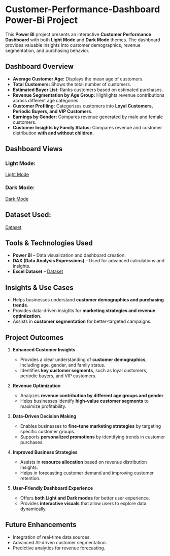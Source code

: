 # Customer-Performance-Dashboard Power-Bi Project

This **Power BI** project presents an interactive **Customer Performance Dashboard** with both **Light Mode** and **Dark Mode** themes. The dashboard provides valuable insights into customer demographics, revenue segmentation, and purchasing behavior.

## Dashboard Overview

- **Average Customer Age:** Displays the mean age of customers.
- **Total Customers:** Shows the total number of customers.
- **Estimated Buyer List:** Ranks customers based on estimated purchases.
- **Revenue Segmentation by Age Group:** Highlights revenue contributions across different age categories.
- **Customer Profiling:** Categorizes customers into **Loyal Customers, Periodic Buyers, and VIP Customers**.
- **Earnings by Gender:** Compares revenue generated by male and female customers.
- **Customer Insights by Family Status:** Compares revenue and customer distribution **with and without children**.

## Dashboard Views

### Light Mode:
[Light Mode](https://github.com/Moazam-Alii/Customer-Performance-Dashboard/blob/main/LIGHTMOOD.PNG)

### Dark Mode:
[Dark Mode](https://github.com/Moazam-Alii/Customer-Performance-Dashboard/blob/main/DARKMOOD.PNG)

## Dataset Used:
[Dataset](https://github.com/Moazam-Alii/Customer-Performance-Dashboard/blob/main/AdventureWorks-sampledataset.xlsx)


##  Tools & Technologies Used
- **Power BI** – Data visualization and dashboard creation.
- **DAX (Data Analysis Expressions)** – Used for advanced calculations and insights.
- **Excel Dataset** – [Dataset](https://github.com/Moazam-Alii/Customer-Performance-Dashboard/blob/main/AdventureWorks-sampledataset.xlsx)

##  Insights & Use Cases
- Helps businesses understand **customer demographics and purchasing trends**.
- Provides data-driven insights for **marketing strategies and revenue optimization**.
- Assists in **customer segmentation** for better-targeted campaigns.

## Project Outcomes

1. **Enhanced Customer Insights**  
   - Provides a clear understanding of **customer demographics**, including age, gender, and family status.  
   - Identifies **key customer segments**, such as loyal customers, periodic buyers, and VIP customers.

2. **Revenue Optimization**  
   - Analyzes **revenue contribution by different age groups and gender**.  
   - Helps businesses identify **high-value customer segments** to maximize profitability.

3. **Data-Driven Decision Making**  
   - Enables businesses to **fine-tune marketing strategies** by targeting specific customer groups.  
   - Supports **personalized promotions** by identifying trends in customer purchases.

4. **Improved Business Strategies**  
   - Assists in **resource allocation** based on revenue distribution insights.  
   - Helps in forecasting customer demand and improving customer retention.

5. **User-Friendly Dashboard Experience**  
   - Offers **both Light and Dark modes** for better user experience.  
   - Provides **interactive visuals** that allow users to explore data dynamically.

##  Future Enhancements
- Integration of real-time data sources.
- Advanced AI-driven customer segmentation.
- Predictive analytics for revenue forecasting.

